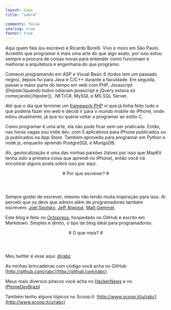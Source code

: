 ```yaml
---
layout: page
title: "sobre"

comments: false
sharing: true
footer: true
---
```


Aqui quem fala (ou escreve) é Ricardo Borelli. Vivo e moro em São Paulo. Acredito que programar é mais uma arte do que algo exato, por isso estou 
sempre a procura de coisas novas para entender como funcionam e melhorar a arquitetura e engenharia do que programo.

Comecei programando em ASP e Visual Basic 6 (todos tem um passado negro), depois fui para Java e C/C++ durante a faculdade. 
Em seguida, passei a maior parte do tempo em web com PHP, Javascript ([hipster]quando todos odiavam javascript e jQuery estava só começando[/hipster]), 
.NET/C#, MySQL e MS SQL Server.

Até que o dia que terminei um [framework PHP](https://github.com/rabc/Simple-Framework) vi que já tinha feito tudo o que poderia fazer em web e decidi
ir para o mundo mobile do iPhone, onde estou atualmente, já que eu queria voltar a programar ao estilo C.

Como programar é uma arte, ela não pode ficar sem ser praticada. Então, nas horas vagas sou indie dev, com 5 aplicativos para iPhone
publicados ou já publicados na App Store. Também aproveito para programar em Python e node.js, enquanto aprendo PostgreSQL e MongoDB.

Ah, geolocalização é uma das minhas paixões (talvez por isso que MapKit tenha sido a primeira coisa que aprendi no iPhone), então você irá encontrar
alguns posts sobre isso por aqui.

<header>
# Por que escrever? #
</header>

Sempre gostei de escrever, mesmo não tendo muita inspiração para isso. Aí percebi que os devs que admiro além de programadores também escrevem: 
[Joel Spolsky](http://www.joelonsoftware.com/), [Jeff Atwood](http://www.codinghorror.com), [Matt Gemmel](http://mattgemmell.com).

Este blog é feito no [Octopress](http://octopress.org), hospedado no GitHub e escrito em Markdown. Simples e direto, o tipo de blog ideal para programadores.

<header>
# O que mais? #
</header>

Meu twitter é esse aqui: [@rabc](http://twitter.com/rabc)

As minhas brincadeiras com código você acha no GitHub: [http://github.com/rabc](http://github.com/rabc)

Meus mais diversos pitacos você acha no [HackerNews](http://news.ycombinator.com/user?id=rabc) e no [iPhoneDevBrazil](http://groups.google.com/group/iphonedevbrazil)

Também tenho alguns tópicos no Scoop.it: [http://www.scoop.it/u/rabc](http://www.scoop.it/u/rabc)
